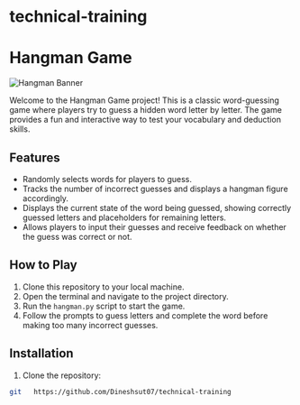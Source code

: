 # technical-training


# Hangman Game

![Hangman Banner](hangman_banner.png)

Welcome to the Hangman Game project! This is a classic word-guessing game where players try to guess a hidden word letter by letter. The game provides a fun and interactive way to test your vocabulary and deduction skills.

## Features

- Randomly selects words for players to guess.
- Tracks the number of incorrect guesses and displays a hangman figure accordingly.
- Displays the current state of the word being guessed, showing correctly guessed letters and placeholders for remaining letters.
- Allows players to input their guesses and receive feedback on whether the guess was correct or not.

## How to Play

1. Clone this repository to your local machine.
2. Open the terminal and navigate to the project directory.
3. Run the `hangman.py` script to start the game.
4. Follow the prompts to guess letters and complete the word before making too many incorrect guesses.

## Installation

1. Clone the repository:

```bash
git   https://github.com/Dineshsut07/technical-training
